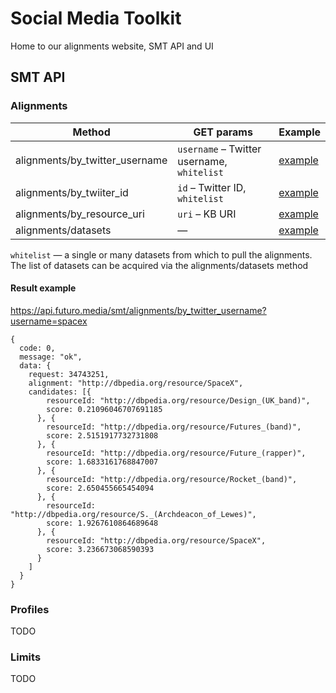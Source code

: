 # Social Media Toolkit
Home to our alignments website, SMT API and UI

## SMT API

### Alignments

| Method                         | GET params                                 | Example |
| ------------------------------ | ------------------------------------------ | ------- |
| alignments/by_twitter_username | `username` – Twitter username, `whitelist` | [example](https://api.futuro.media/smt/alignments/by_twitter_username?username=spacex)  |
| alignments/by_twiiter_id       | `id` – Twitter ID, `whitelist`             | [example](https://api.futuro.media/smt/alignments/by_twitter_id?id=34743251) |
| alignments/by_resource_uri     | `uri` – KB URI                             | [example](https://api.futuro.media/smt/alignments/by_resource_uri?uri=http://dbpedia.org/resource/SpaceX) |
| alignments/datasets            | —                                          | [example](https://api.futuro.media/smt/alignments/datasets) |

`whitelist` — a single or many datasets from which to pull the alignments. The list of datasets can be acquired via the alignments/datasets method

#### Result example

https://api.futuro.media/smt/alignments/by_twitter_username?username=spacex
```
{
  code: 0,
  message: "ok",
  data: {
    request: 34743251,
    alignment: "http://dbpedia.org/resource/SpaceX",
    candidates: [{
        resourceId: "http://dbpedia.org/resource/Design_(UK_band)",
        score: 0.21096046707691185
      }, {
        resourceId: "http://dbpedia.org/resource/Futures_(band)",
        score: 2.5151917732731808
      }, {
        resourceId: "http://dbpedia.org/resource/Future_(rapper)",
        score: 1.6833161768847007
      }, {
        resourceId: "http://dbpedia.org/resource/Rocket_(band)",
        score: 2.650455665454094
      }, {
        resourceId: "http://dbpedia.org/resource/S._(Archdeacon_of_Lewes)",
        score: 1.9267610864689648
      }, {
        resourceId: "http://dbpedia.org/resource/SpaceX",
        score: 3.236673068590393
      }
    ]
  }
}
```

### Profiles

TODO

### Limits

TODO
